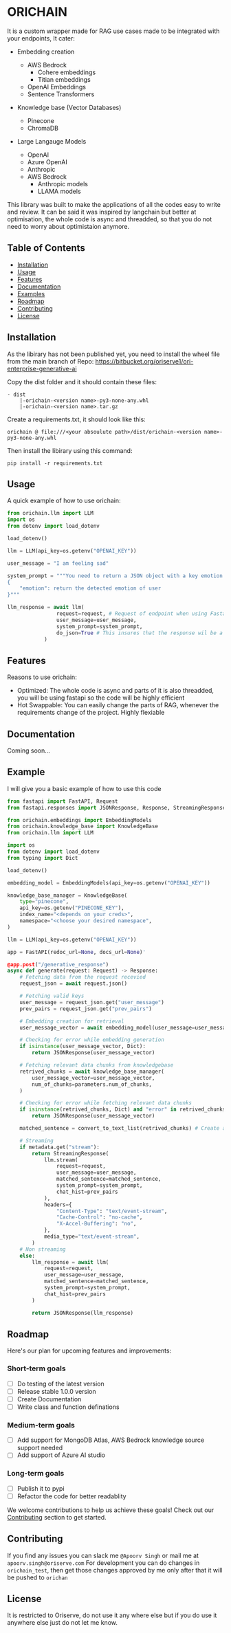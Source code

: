 # ORICHAIN

It is a custom wrapper made for RAG use cases made to be integrated with your endpoints, It cater:

- Embedding creation
    - AWS Bedrock
        - Cohere embeddings
        - Titian embeddings
    - OpenAI Embeddings
    - Sentence Transformers

- Knowledge base (Vector Databases)
    - Pinecone
    - ChromaDB

- Large Langauge Models
    - OpenAI
    - Azure OpenAI
    - Anthropic
    - AWS Bedrock
        - Anthropic models
        - LLAMA models

This library was built to make the applications of all the codes easy to write and review. 
It can be said it was inspired by langchain but better at optimisation, the whole code is async and threadded, so that you do not need to worry about optimistaion anymore.

## Table of Contents
- [Installation](#installation)
- [Usage](#usage)
- [Features](#features)
- [Documentation](#documentation)
- [Examples](#examples)
- [Roadmap](#roadmap)
- [Contributing](#contributing)
- [License](#license)

## Installation

As the libirary has not been published yet, you need to install the wheel file from the main branch of Repo:
https://bitbucket.org/oriserve1/ori-enterprise-generative-ai

Copy the dist folder and it should contain these files:
```
- dist
    |-orichain-<version name>-py3-none-any.whl
    |-orichain-<version name>.tar.gz
```

Create a requirements.txt, it should look like this:

```
orichain @ file:///<your absoulute path>/dist/orichain-<version name>-py3-none-any.whl
```

Then install the libirary using this command:

```
pip install -r requirements.txt
```

## Usage

A quick example of how to use orichain:

```python
from orichain.llm import LLM
import os
from dotenv import load_dotenv

load_dotenv()

llm = LLM(api_key=os.getenv("OPENAI_KEY"))

user_message = "I am feeling sad"

system_prompt = """You need to return a JSON object with a key emotion and detect the user emotion like this:
{
    "emotion": return the detected emotion of user
}"""

llm_response = await llm(
                request=request, # Request of endpoint when using Fastapi, checks whether the request has been aborted
                user_message=user_message,
                system_prompt=system_prompt,
                do_json=True # This insures that the response wil be a json
            )
```

## Features

Reasons to use orichain:

- Optimized: The whole code is async and parts of it is also threadded, you will be using fastapi so the code will be highly efficient
- Hot Swappable: You can easily change the parts of RAG, whenever the requirements change of the project. Highly flexiable

## Documentation

Coming soon...

## Example

I will give you a basic example of how to use this code

```python
from fastapi import FastAPI, Request
from fastapi.responses import JSONResponse, Response, StreamingResponse

from orichain.embeddings import EmbeddingModels
from orichain.knowledge_base import KnowledgeBase
from orichain.llm import LLM

import os
from dotenv import load_dotenv
from typing import Dict

load_dotenv()

embedding_model = EmbeddingModels(api_key=os.getenv("OPENAI_KEY"))

knowledge_base_manager = KnowledgeBase(
    type="pinecone",
    api_key=os.getenv("PINECONE_KEY"),
    index_name="<depends on your creds>", 
    namespace="<choose your desired namespace",
)

llm = LLM(api_key=os.getenv("OPENAI_KEY"))

app = FastAPI(redoc_url=None, docs_url=None)'

@app.post("/generative_response")
async def generate(request: Request) -> Response:
    # Fetching data from the request recevied
    request_json = await request.json()

    # Fetching valid keys
    user_message = request_json.get("user_message")
    prev_pairs = request_json.get("prev_pairs")

    # Embedding creation for retrieval
    user_message_vector = await embedding_model(user_message=user_message)

    # Checking for error while embedding generation
    if isinstance(user_message_vector, Dict):
        return JSONResponse(user_message_vector)

    # Fetching relevant data chunks from knowledgebase
    retrived_chunks = await knowledge_base_manager(
        user_message_vector=user_message_vector,
        num_of_chunks=parameters.num_of_chunks,
    )

    # Checking for error while fetching relevant data chunks
    if isinstance(retrived_chunks, Dict) and "error" in retrived_chunks:
        return JSONResponse(user_message_vector)

    matched_sentence = convert_to_text_list(retrived_chunks) # Create a funtion that converts your data into a list of relevant information

    # Streaming
    if metadata.get("stream"):
        return StreamingResponse(
            llm.stream(
                request=request,
                user_message=user_message,
                matched_sentence=matched_sentence,
                system_prompt=system_prompt,
                chat_hist=prev_pairs
            ),
            headers={
                "Content-Type": "text/event-stream",
                "Cache-Control": "no-cache",
                "X-Accel-Buffering": "no",
            },
            media_type="text/event-stream",
        )
    # Non streaming
    else:
        llm_response = await llm(
            request=request,
            user_message=user_message,
            matched_sentence=matched_sentence,
            system_prompt=system_prompt,
            chat_hist=prev_pairs
        )

        return JSONResponse(llm_response)
```

## Roadmap

Here's our plan for upcoming features and improvements:

### Short-term goals
- [ ] Do testing of the latest version
- [ ] Release stable 1.0.0 version
- [ ] Create Documentation
- [ ] Write class and function definations

### Medium-term goals
- [ ] Add support for MongoDB Atlas, AWS Bedrock knowledge source support needed
- [ ] Add support of Azure AI studio

### Long-term goals
- [ ] Publish it to pypi
- [ ] Refactor the code for better readablity

We welcome contributions to help us achieve these goals! Check out our [Contributing](#contributing) section to get started.

## Contributing

If you find any issues you can slack me `@Apoorv Singh` or mail me at `apoorv.singh@oriserve.com`
For development you can do changes in `orichain_test`, then get those changes approved by me only after that it will be pushed to `orichan`

## License

It is restricted to Oriserve, do not use it any where else but if you do use it anywhere else just do not let me know.